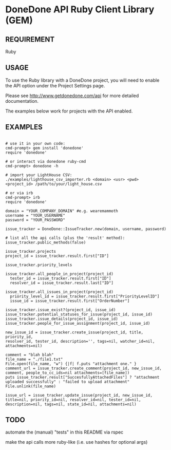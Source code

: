 # DoneDone API Ruby Client Library (GEM)

## REQUIREMENT
Ruby

## USAGE
To use the Ruby library with a DoneDone project, you will need to enable the API option under the Project Settings page.

Please see http://www.getdonedone.com/api for more detailed documentation.

The examples below work for projects with the API enabled.


## EXAMPLES
```

# use it in your own code:
cmd-prompt> gem install 'donedone'
require 'donedone'

# or interact via donedone ruby-cmd
cmd-prompt> donedone -h

# import your LightHouse CSV:
./examples/lighthouse_csv_importer.rb <domain> <usr> <pwd> <project_id> /path/to/your/light_house.csv

# or via irb
cmd-prompt> irb
require 'donedone'

domain = "YOUR_COMPANY_DOMAIN" #e.g. wearemammoth
username = "YOUR_USERNAME"
password = "YOUR_PASSWORD"

issue_tracker = DoneDone::IssueTracker.new(domain, username, password)

# list all the api calls (plus the 'result' method):
issue_tracker.public_methods(false)

issue_tracker.projects
project_id = issue_tracker.result.first["ID"]

issue_tracker.priority_levels

issue_tracker.all_people_in_project(project_id)
  tester_id = issue_tracker.result.first["ID"]
  resolver_id = issue_tracker.result.last["ID"]

issue_tracker.all_issues_in_project(project_id)
  priority_level_id = issue_tracker.result.first["PriorityLevelID"]
  issue_id = issue_tracker.result.first["OrderNumber"]

issue_tracker.issue_exist?(project_id, issue_id)
issue_tracker.potential_statuses_for_issue(project_id, issue_id)
issue_tracker.issue_details(project_id, issue_id)
issue_tracker.people_for_issue_assignment(project_id, issue_id)

new_issue_id = issue_tracker.create_issue(project_id, title, priority_id,
resolver_id, tester_id, description='', tags=nil, watcher_id=nil, attachments=nil)

comment = "blah blah"
file_name = "./file1.txt"
File.open(file_name, "w") {|f| f.puts "attachment one." }
comment_url = issue_tracker.create_comment(project_id, new_issue_id, comment, people_to_cc_ids=nil attachments=[file_name])
puts issue_tracker.result["SuccesfullyAttachedFiles"] ? "attachment uploaded successfully" : "failed to upload attachment"
File.unlink(file_name)

issue_url = issue_tracker.update_issue(project_id, new_issue_id, title=nil, priority_id=nil, resolver_id=nil, tester_id=nil, description=nil, tags=nil, state_id=nil, attachments=nil)

```

## TODO
automate the (manual) "tests" in this README via rspec

make the api calls more ruby-like (i.e. use hashes for optional args)
